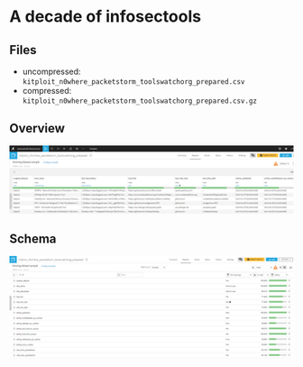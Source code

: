 A decade of infosectools
========================

Files
-----
* uncompressed: `kitploit_n0where_packetstorm_toolswatchorg_prepared.csv`
* compressed: `kitploit_n0where_packetstorm_toolswatchorg_prepared.csv.gz`


Overview
--------
![](overview.png)


Schema
------
![](schema.png)